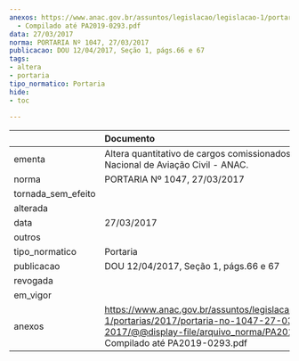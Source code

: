 ```yaml
---
anexos: https://www.anac.gov.br/assuntos/legislacao/legislacao-1/portarias/2017/portaria-no-1047-27-03-2017/@@display-file/arquivo_norma/PA2017-1047
  - Compilado até PA2019-0293.pdf
data: 27/03/2017
norma: PORTARIA Nº 1047, 27/03/2017
publicacao: DOU 12/04/2017, Seção 1, págs.66 e 67
tags:
- altera
- portaria
tipo_normatico: Portaria
hide: 
- toc 
 
---
```


|                    | Documento                                                                                                                                                                    |
|:-------------------|:-----------------------------------------------------------------------------------------------------------------------------------------------------------------------------|
| ementa             | Altera quantitativo de cargos comissionados da Agência Nacional de Aviação Civil - ANAC.                                                                                     |
| norma              | PORTARIA Nº 1047, 27/03/2017                                                                                                                                                 |
| tornada_sem_efeito |                                                                                                                                                                              |
| alterada           |                                                                                                                                                                              |
| data               | 27/03/2017                                                                                                                                                                   |
| outros             |                                                                                                                                                                              |
| tipo_normatico     | Portaria                                                                                                                                                                     |
| publicacao         | DOU 12/04/2017, Seção 1, págs.66 e 67                                                                                                                                        |
| revogada           |                                                                                                                                                                              |
| em_vigor           |                                                                                                                                                                              |
| anexos             | https://www.anac.gov.br/assuntos/legislacao/legislacao-1/portarias/2017/portaria-no-1047-27-03-2017/@@display-file/arquivo_norma/PA2017-1047 - Compilado até PA2019-0293.pdf |